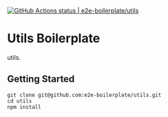 [![GitHub Actions status | e2e-boilerplate/utils](https://github.com/e2e-boilerplate/utils/workflows/utils/badge.svg)](https://github.com/e2e-boilerplate/utils/actions?workflow=utils)
  # Utils Boilerplate
  utils.
  ## Getting Started
  	git clone git@github.com:e2e-boilerplate/utils.git
  	cd utils
  	npm install